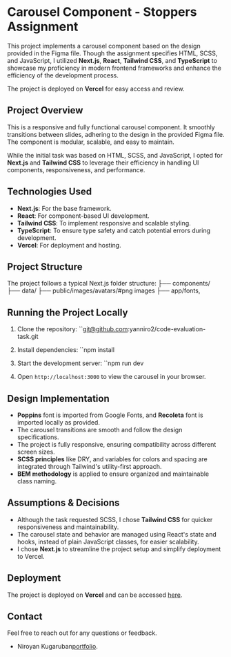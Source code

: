 # Carousel Component - Stoppers Assignment

This project implements a carousel component based on the design provided in the Figma file. Though the assignment specifies HTML, SCSS, and JavaScript, I utilized **Next.js**, **React**, **Tailwind CSS**, and **TypeScript** to showcase my proficiency in modern frontend frameworks and enhance the efficiency of the development process.

The project is deployed on **Vercel** for easy access and review.

## Project Overview

This is a responsive and fully functional carousel component. It smoothly transitions between slides, adhering to the design in the provided Figma file. The component is modular, scalable, and easy to maintain.

While the initial task was based on HTML, SCSS, and JavaScript, I opted for **Next.js** and **Tailwind CSS** to leverage their efficiency in handling UI components, responsiveness, and performance.

## Technologies Used

- **Next.js**: For the base framework.
- **React**: For component-based UI development.
- **Tailwind CSS**: To implement responsive and scalable styling.
- **TypeScript**: To ensure type safety and catch potential errors during development.
- **Vercel**: For deployment and hosting.

## Project Structure

The project follows a typical Next.js folder structure:
├── components/
├── data/
├── public/images/avatars/#png images
├── app/fonts,

## Running the Project Locally

1. Clone the repository:
``<git@github.com>:yanniro2/code-evaluation-task.git

2. Install dependencies:
``npm install

3. Start the development server:
``npm run dev

4. Open `http://localhost:3000` to view the carousel in your browser.

## Design Implementation

- **Poppins** font is imported from Google Fonts, and **Recoleta** font is imported locally as provided.
- The carousel transitions are smooth and follow the design specifications.
- The project is fully responsive, ensuring compatibility across different screen sizes.
- **SCSS principles** like DRY, and variables for colors and spacing are integrated through Tailwind's utility-first approach.
- **BEM methodology** is applied to ensure organized and maintainable class naming.

## Assumptions & Decisions

- Although the task requested SCSS, I chose **Tailwind CSS** for quicker responsiveness and maintainability.
- The carousel state and behavior are managed using React's state and hooks, instead of plain JavaScript classes, for easier scalability.
- I chose **Next.js** to streamline the project setup and simplify deployment to Vercel.

## Deployment

The project is deployed on **Vercel** and can be accessed [here](https://code-evaluation-task.vercel.app/).

## Contact

Feel free to reach out for any questions or feedback.

- Niroyan Kugaruban[portfolio](https://bento.me/niroyan).
